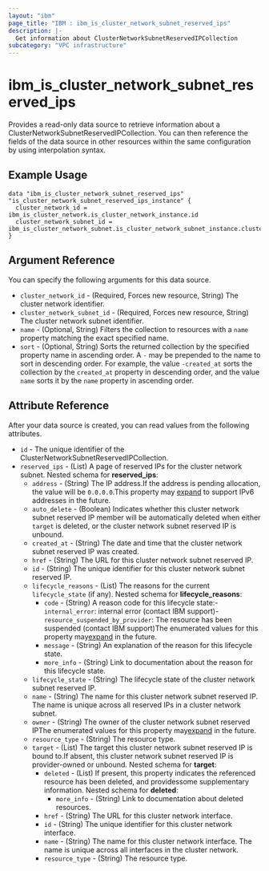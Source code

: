 ```yaml
---
layout: "ibm"
page_title: "IBM : ibm_is_cluster_network_subnet_reserved_ips"
description: |-
  Get information about ClusterNetworkSubnetReservedIPCollection
subcategory: "VPC infrastructure"
---
```


# ibm_is_cluster_network_subnet_reserved_ips

Provides a read-only data source to retrieve information about a ClusterNetworkSubnetReservedIPCollection. You can then reference the fields of the data source in other resources within the same configuration by using interpolation syntax.

## Example Usage

```hcl
data "ibm_is_cluster_network_subnet_reserved_ips" "is_cluster_network_subnet_reserved_ips_instance" {
  cluster_network_id = ibm_is_cluster_network.is_cluster_network_instance.id
  cluster_network_subnet_id = ibm_is_cluster_network_subnet.is_cluster_network_subnet_instance.cluster_network_subnet_id
}
```

## Argument Reference

You can specify the following arguments for this data source.

- `cluster_network_id` - (Required, Forces new resource, String) The cluster network identifier.
- `cluster_network_subnet_id` - (Required, Forces new resource, String) The cluster network subnet identifier.
- `name` - (Optional, String) Filters the collection to resources with a `name` property matching the exact specified name.
- `sort` - (Optional, String) Sorts the returned collection by the specified property name in ascending order. A `-` may be prepended to the name to sort in descending order. For example, the value `-created_at` sorts the collection by the `created_at` property in descending order, and the value `name` sorts it by the `name` property in ascending order.

## Attribute Reference

After your data source is created, you can read values from the following attributes.

- `id` - The unique identifier of the ClusterNetworkSubnetReservedIPCollection.
- `reserved_ips` - (List) A page of reserved IPs for the cluster network subnet.
	Nested schema for **reserved_ips**:
	- `address` - (String) The IP address.If the address is pending allocation, the value will be `0.0.0.0`.This property may [expand](https://cloud.ibm.com/apidocs/vpc#property-value-expansion) to support IPv6 addresses in the future.
	- `auto_delete` - (Boolean) Indicates whether this cluster network subnet reserved IP member will be automatically deleted when either `target` is deleted, or the cluster network subnet reserved IP is unbound.
	- `created_at` - (String) The date and time that the cluster network subnet reserved IP was created.
	- `href` - (String) The URL for this cluster network subnet reserved IP.
	- `id` - (String) The unique identifier for this cluster network subnet reserved IP.
	- `lifecycle_reasons` - (List) The reasons for the current `lifecycle_state` (if any).
		Nested schema for **lifecycle_reasons**:
		- `code` - (String) A reason code for this lifecycle state:- `internal_error`: internal error (contact IBM support)- `resource_suspended_by_provider`: The resource has been suspended (contact IBM  support)The enumerated values for this property may[expand](https://cloud.ibm.com/apidocs/vpc#property-value-expansion) in the future.
		- `message` - (String) An explanation of the reason for this lifecycle state.
		- `more_info` - (String) Link to documentation about the reason for this lifecycle state.
	- `lifecycle_state` - (String) The lifecycle state of the cluster network subnet reserved IP.
	- `name` - (String) The name for this cluster network subnet reserved IP. The name is unique across all reserved IPs in a cluster network subnet.
	- `owner` - (String) The owner of the cluster network subnet reserved IPThe enumerated values for this property may[expand](https://cloud.ibm.com/apidocs/vpc#property-value-expansion) in the future.
	- `resource_type` - (String) The resource type.
	- `target` - (List) The target this cluster network subnet reserved IP is bound to.If absent, this cluster network subnet reserved IP is provider-owned or unbound.
		Nested schema for **target**:
		- `deleted` - (List) If present, this property indicates the referenced resource has been deleted, and providessome supplementary information.
			Nested schema for **deleted**:
			- `more_info` - (String) Link to documentation about deleted resources.
		- `href` - (String) The URL for this cluster network interface.
		- `id` - (String) The unique identifier for this cluster network interface.
		- `name` - (String) The name for this cluster network interface. The name is unique across all interfaces in the cluster network.
		- `resource_type` - (String) The resource type.

